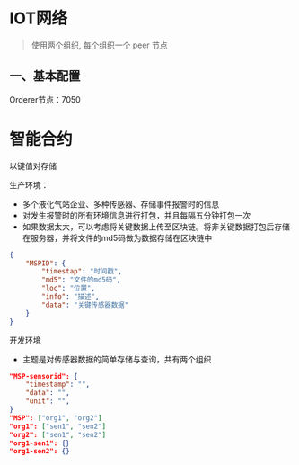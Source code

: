 # IOT网络

> 使用两个组织,  每个组织一个 peer 节点

## 一、基本配置

Orderer节点：7050



# 智能合约

以键值对存储

生产环境：

- 多个液化气站企业、多种传感器、存储事件报警时的信息
- 对发生报警时的所有环境信息进行打包，并且每隔五分钟打包一次
- 如果数据太大，可以考虑将关键数据上传至区块链。将非关键数据打包后存储在服务器，并将文件的md5码做为数据存储在区块链中

```json
{
    "MSPID": {
        "timestap": "时间戳",
        "md5": "文件的md5码",
        "loc": "位置",
        "info": "描述",
        "data": "关键传感器数据"
    }
}
```

开发环境

- 主题是对传感器数据的简单存储与查询，共有两个组织

```json
"MSP-sensorid": {
    "timestamp": "",
    "data": "",
    "unit": "",
}
"MSP": ["org1", "org2"]
"org1": ["sen1", "sen2"]
"org2": ["sen1", "sen2"]
"org1-sen1": {}
"org1-sen2": {}
```

